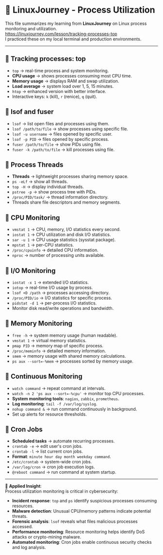 # 🐧 LinuxJourney - Process Utilization

This file summarizes my learning from **LinuxJourney** on Linux process monitoring and utilization.  
https://linuxjourney.com/lesson/tracking-processes-top  
I practiced these on my local terminal and production environments.

---

## 🔹 Tracking processes: top
- `top` → real-time process and system monitoring.
- **CPU usage** → shows processes consuming most CPU time.
- **Memory usage** → displays RAM and swap utilization.
- **Load average** → system load over 1, 5, 15 minutes.
- `htop` → enhanced version with better interface.
- Interactive keys: `k` (kill), `r` (renice), `q` (quit).

## 🔹 lsof and fuser
- `lsof` → list open files and processes using them.
- `lsof /path/to/file` → show processes using specific file.
- `lsof -u username` → files opened by specific user.
- `lsof -p PID` → files opened by specific process.
- `fuser /path/to/file` → show PIDs using file.
- `fuser -k /path/to/file` → kill processes using file.

## 🔹 Process Threads
- **Threads** → lightweight processes sharing memory space.
- `ps -eLf` → show all threads.
- `top -H` → display individual threads.
- `pstree -p` → show process tree with PIDs.
- `/proc/PID/task/` → thread information directory.
- Threads share file descriptors and memory segments.

## 🔹 CPU Monitoring
- `vmstat 1` → CPU, memory, I/O statistics every second.
- `iostat 1` → CPU utilization and disk I/O statistics.
- `sar -u 1` → CPU usage statistics (sysstat package).
- `mpstat 1` → per-CPU statistics.
- `/proc/cpuinfo` → detailed CPU information.
- `nproc` → number of processing units available.

## 🔹 I/O Monitoring
- `iostat -x 1` → extended I/O statistics.
- `iotop` → real-time I/O usage by process.
- `lsof +D /path` → processes accessing directory.
- `/proc/PID/io` → I/O statistics for specific process.
- `pidstat -d 1` → per-process I/O statistics.
- Monitor disk read/write operations and bandwidth.

## 🔹 Memory Monitoring
- `free -h` → system memory usage (human readable).
- `vmstat 1` → virtual memory statistics.
- `pmap PID` → memory map of specific process.
- `/proc/meminfo` → detailed memory information.
- `smem` → memory usage with shared memory calculations.
- `ps aux --sort=-%mem` → processes sorted by memory usage.

## 🔹 Continuous Monitoring
- `watch command` → repeat command at intervals.
- `watch -n 2 'ps aux --sort=-%cpu'` → monitor top CPU processes.
- **System monitoring tools**: `nagios`, `zabbix`, `prometheus`.
- **Log monitoring**: `tail -f /var/log/syslog`.
- `nohup command &` → run command continuously in background.
- Set up alerts for resource thresholds.

## 🔹 Cron Jobs
- **Scheduled tasks** → automate recurring processes.
- `crontab -e` → edit user's cron jobs.
- `crontab -l` → list current cron jobs.
- **Format**: `minute hour day month weekday command`.
- `/etc/crontab` → system-wide cron jobs.
- `/var/log/cron` → cron job execution logs.
- `@reboot command` → run command at system startup.

---

📌 **Applied Insight**:  
Process utilization monitoring is critical in cybersecurity:
- **Incident response**: `top` and `ps` identify suspicious processes consuming resources.  
- **Malware detection**: Unusual CPU/memory patterns indicate potential threats.  
- **Forensic analysis**: `lsof` reveals what files malicious processes accessed.  
- **Performance monitoring**: Resource monitoring helps identify DoS attacks or crypto-mining malware.  
- **Automated monitoring**: Cron jobs enable continuous security checks and log analysis.
